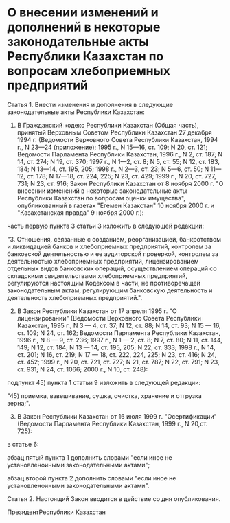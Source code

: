 # О внесении изменений и дополнений в некоторые законодательные акты Республики Казахстан по вопросам хлебоприемных предприятий

Статья 1. Внести изменения и дополнения в следующие законодательные акты Республики Казахстан:

1. В Гражданский кодекс Республики Казахстан (Общая часть), принятый Верховным Советом Республики Казахстан 27 декабря 1994 г. (Ведомости Верховного Совета Республики Казахстан, 1994 г., N 23—24 (приложение); 1995 г., N 15—16, ст. 109; N 20, ст. 121; Ведомости Парламента Республики Казахстан, 1996 г., N 2, ст. 187; N 14, ст. 274; N 19, ст. 370; 1997 г., N 1—2, ст. 8; N 5, ст. 55; N 12, ст. 183, 184; N 13—14, ст. 195, 205; 1998 г., N 2—3, ст. 23; N 5—6, ст. 50; N 11—12, ст. 178; N 17—18, ст. 224, 225; N 23, ст. 429; 1999 г., N 20, ст. 727, 731; N 23, ст. 916; Закон Республики Казахстан от 8 ноября 2000 г. "О внесении изменений в некоторые законодательные акты Республики Казахстан по вопросам оценки имущества", опубликованный в газетах "Егемен Казакстан" 10 ноября 2000 г. и "Казахстанская правда" 9 ноября 2000 г.):

часть первую пункта 3 статьи 3 изложить в следующей редакции:

"3. Отношения, связанные с созданием, реорганизацией, банкротством и ликвидацией банков и хлебоприемных предприятий, контролем за банковской деятельностью и ее аудиторской проверкой, контролем за деятельностью хлебоприемных предприятий, лицензированием отдельных видов банковских операций, осуществлением операций со складскими свидетельствами хлебоприемных предприятий, регулируются настоящим Кодексом в части, не противоречащей законодательным актам, регулирующим банковскую деятельность и деятельность хлебоприемных предприятий.".

2. В Закон Республики Казахстан от 17 апреля 1995 г. "О лицензировании" (Ведомости Верховного Совета Республики Казахстан, 1995 г., N 3 — 4, ст. 37; N 12, ст. 88; N 14, ст. 93; N 15 — 16, ст. 109; N 24, ст. 162; Ведомости Парламента Республики Казахстан, 1996 г., N 8 — 9, ст. 236; 1997 г., N 1 — 2, ст. 8; N 7, ст. 80; N 11, ст. 144, 149; N 12, ст. 184; N 13 — 14, ст. 195, 205; N 22, ст. 333; 1998 г., N 14, ст. 201; N 16, ст. 219; N 17 — 18, ст. 222, 224, 225; N 23, ст. 416; N 24, ст. 452; 1999 г., N 20, ст. 721, ст. 727; N 21, ст. 787; N 22, ст. 791; N 23, ст. 931; N 24, ст. 1066; 2000 г., N 10, ст. 248):

подпункт 45) пункта 1 статьи 9 изложить в следующей редакции:

"45) приемка, взвешивание, сушка, очистка, хранение и отгрузка зерна;".

3. В Закон Республики Казахстан от 16 июля 1999 г. "Осертификации" (Ведомости Парламента Республики Казахстан, 1999 г., N 20,ст. 725):

в статье 6:

абзац пятый пункта 1 дополнить словами "если иное не установленоиными законодательными актами";

абзац второй пункта 2 дополнить словами "если иное не установленоиными законодательными актами".

Статья 2. Настоящий Закон вводится в действие со дня опубликования.

ПрезидентРеспублики Казахстан

